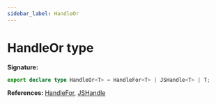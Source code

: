 ```yaml
---
sidebar_label: HandleOr
---
```


# HandleOr type

**Signature:**

```typescript
export declare type HandleOr<T> = HandleFor<T> | JSHandle<T> | T;
```

**References:** [HandleFor](./puppeteer.handlefor.md), [JSHandle](./puppeteer.jshandle.md)
